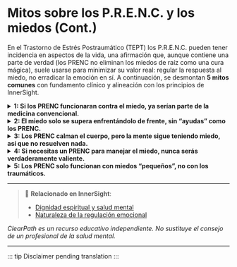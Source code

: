 ﻿# Mitos sobre los P.R.E.N.C. y los miedos (Cont.)

En el Trastorno de Estrés Postraumático (TEPT) los P.R.E.N.C. pueden tener incidencia en aspectos de la vida, una afirmación que, aunque contiene una parte de verdad (los PRENC no eliminan los miedos de raíz como una cura mágica), suele usarse para minimizar su valor real: regular la respuesta al miedo, no erradicar la emoción en sí. A continuación, se desmontan **5 mitos comunes** con fundamento clínico y alineación con los principios de InnerSight.

<details>
<summary><strong>1: Si los PRENC funcionaran contra el miedo, ya serían parte de la medicina convencional.</strong></summary>

<strong>Realidad:</strong> Muchos PRENC <em>sí están siendo integrados</em> en enfoques clínicos (como el grounding en EMDR o el uso de objetos sensoriales en terapia ocupacional). La medicina convencional avanza lentamente, pero eso no invalida lo que ya ayuda a miles de personas en su día a día.
</details>

<details>
<summary><strong>2: El miedo solo se supera enfrentándolo de frente, sin “ayudas” como los PRENC.</strong></summary>

<strong>Realidad:</strong> Enfrentar el miedo sin regulación puede retraumatizar. El cerebro en estado de alarma no aprende; solo sobrevive. Los PRENC permiten enfrentar el miedo desde un estado de <em>seguridad relativa</em>, lo que sí genera aprendizaje y resiliencia.
</details>

<details>
<summary><strong>3: Los PRENC calman el cuerpo, pero la mente sigue teniendo miedo, así que no resuelven nada.</strong></summary>

<strong>Realidad:</strong> Cuerpo y mente están conectados. Calmar el cuerpo <em>cambia la experiencia mental</em> del miedo. Cuando el corazón deja de acelerarse y la respiración se normaliza, los pensamientos catastróficos pierden fuerza. Es un cambio fisiológico que transforma la percepción.
</details>

<details>
<summary><strong>4: Si necesitas un PRENC para manejar el miedo, nunca serás verdaderamente valiente.</strong></summary>

<strong>Realidad:</strong> La valentía no es ausencia de miedo, sino acción a pesar del miedo. Usar un PRENC para poder actuar —dar un paso, pedir ayuda, salir de casa— es un acto de coraje profundo. Las herramientas no restan mérito; lo amplifican.
</details>

<details>
<summary><strong>5: Los PRENC solo funcionan con miedos “pequeños”, no con los traumáticos.</strong></summary>

<strong>Realidad:</strong> Precisamente en el TEPT, donde el miedo es intenso y fisiológico, los PRENC son más necesarios. Flashbacks, hipervigilancia o disociación no se controlan con la voluntad, sino con estrategias sensoriales y somáticas. Los PRENC son aliados esenciales en el miedo postraumático.
</details>

---

> 🔗 **Relacionado en InnerSight**:  
> - [Dignidad espiritual y salud mental](https://inner-clarity.github.io/InnerSight/es#dignidad-espiritual-y-salud-mental)  
> - [Naturaleza de la regulación emocional](https://inner-clarity.github.io/InnerSight/es#naturaleza-de-la-regulación-emocional)

*ClearPath es un recurso educativo independiente. No sustituye el consejo de un profesional de la salud mental.*

---

::: tip
Disclaimer pending translation
:::

